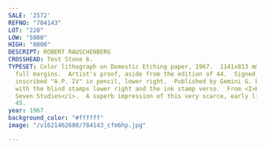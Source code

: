 ```yaml
---
SALE: '2572'
REFNO: "784143"
LOT: "228"
LOW: "5000"
HIGH: "8000"
DESCRIPT: ROBERT RAUSCHENBERG
CROSSHEAD: Test Stone 6.
TYPESET: Color lithograph on Domestic Etching paper, 1967.  1141x813 mm; 45x32 inches,
  full margins.  Artist's proof, aside from the edition of 44.  Signed, dated and
  inscribed "A.P. IV" in pencil, lower right.  Published by Gemini G. E. L., Los Angeles,
  with the blind stamps lower right and the ink stamp verso.  From <I>Booster and
  Seven Studies</i>.  A superb impression of this very scarce, early lithograph.  Foster
  45.
year: 1967
background_color: "#ffffff"
image: "/v1621462680/784143_cfm6hp.jpg"

---
```

